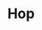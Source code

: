---
title: Hop
tagline: The package manager for web apps
url: https://github.com/hop-apps/hop
icon: terminal
order: 6
---